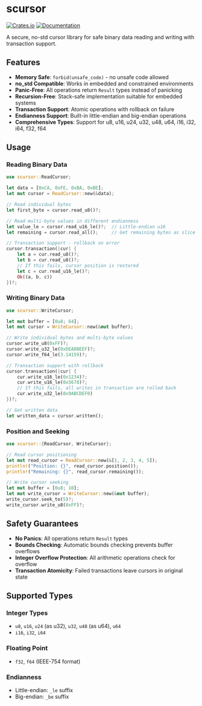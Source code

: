 # scursor

[![Crates.io](https://img.shields.io/crates/v/scursor.svg)](https://crates.io/crates/scursor)
[![Documentation](https://docs.rs/scursor/badge.svg)](https://docs.rs/scursor)

A secure, no-std cursor library for safe binary data reading and writing with transaction support.

## Features

- **Memory Safe**: `forbid(unsafe_code)` - no unsafe code allowed
- **no_std Compatible**: Works in embedded and constrained environments
- **Panic-Free**: All operations return `Result` types instead of panicking
- **Recursion-Free**: Stack-safe implementation suitable for embedded systems
- **Transaction Support**: Atomic operations with rollback on failure
- **Endianness Support**: Built-in little-endian and big-endian operations
- **Comprehensive Types**: Support for u8, u16, u24, u32, u48, u64, i16, i32, i64, f32, f64

## Usage

### Reading Binary Data

```rust
use scursor::ReadCursor;

let data = [0xCA, 0xFE, 0xBA, 0xBE];
let mut cursor = ReadCursor::new(&data);

// Read individual bytes
let first_byte = cursor.read_u8()?;

// Read multi-byte values in different endianness
let value_le = cursor.read_u16_le()?;  // Little-endian u16
let remaining = cursor.read_all();     // Get remaining bytes as slice

// Transaction support - rollback on error
cursor.transaction(|cur| {
    let a = cur.read_u8()?;
    let b = cur.read_u8()?;
    // If this fails, cursor position is restored
    let c = cur.read_u16_le()?;
    Ok((a, b, c))
})?;
```

### Writing Binary Data

```rust
use scursor::WriteCursor;

let mut buffer = [0u8; 64];
let mut cursor = WriteCursor::new(&mut buffer);

// Write individual bytes and multi-byte values
cursor.write_u8(0xFF)?;
cursor.write_u32_le(0xDEADBEEF)?;
cursor.write_f64_le(3.14159)?;

// Transaction support with rollback
cursor.transaction(|cur| {
    cur.write_u16_le(0x1234)?;
    cur.write_u16_le(0x5678)?;
    // If this fails, all writes in transaction are rolled back
    cur.write_u32_le(0x9ABCDEF0)
})?;

// Get written data
let written_data = cursor.written();
```

### Position and Seeking

```rust
use scursor::{ReadCursor, WriteCursor};

// Read cursor positioning
let mut read_cursor = ReadCursor::new(&[1, 2, 3, 4, 5]);
println!("Position: {}", read_cursor.position());
println!("Remaining: {}", read_cursor.remaining());

// Write cursor seeking
let mut buffer = [0u8; 10];
let mut write_cursor = WriteCursor::new(&mut buffer);
write_cursor.seek_to(5)?;
write_cursor.write_u8(0xFF)?;
```

## Safety Guarantees

- **No Panics**: All operations return `Result` types
- **Bounds Checking**: Automatic bounds checking prevents buffer overflows
- **Integer Overflow Protection**: All arithmetic operations check for overflow
- **Transaction Atomicity**: Failed transactions leave cursors in original state

## Supported Types

### Integer Types

- `u8`, `u16`, `u24` (as u32), `u32`, `u48` (as u64), `u64`
- `i16`, `i32`, `i64`

### Floating Point

- `f32`, `f64` (IEEE-754 format)

### Endianness

- Little-endian: `_le` suffix
- Big-endian: `_be` suffix
